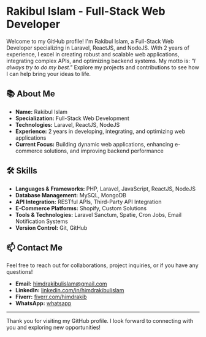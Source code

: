 # Rakibul Islam - Full-Stack Web Developer

Welcome to my GitHub profile! I'm Rakibul Islam, a Full-Stack Web Developer specializing in Laravel, ReactJS, and NodeJS. With 2 years of experience, I excel in creating robust and scalable web applications, integrating complex APIs, and optimizing backend systems. My motto is: *"I always try to do my best."* Explore my projects and contributions to see how I can help bring your ideas to life.

## 📚 About Me

- **Name:** Rakibul Islam
- **Specialization:** Full-Stack Web Development
- **Technologies:** Laravel, ReactJS, NodeJS
- **Experience:** 2 years in developing, integrating, and optimizing web applications
- **Current Focus:** Building dynamic web applications, enhancing e-commerce solutions, and improving backend performance

## 🛠️ Skills

- **Languages & Frameworks:** PHP, Laravel, JavaScript, ReactJS, NodeJS
- **Database Management:** MySQL, MongoDB
- **API Integration:** RESTful APIs, Third-Party API Integration
- **E-Commerce Platforms:** Shopify, Custom Solutions
- **Tools & Technologies:** Laravel Sanctum, Spatie, Cron Jobs, Email Notification Systems
- **Version Control:** Git, GitHub

## 📫 Contact Me

Feel free to reach out for collaborations, project inquiries, or if you have any questions!

- **Email:** [himdrakibulislam@gmail.com](mailto:himdrakibulislam@gmail.com)
- **LinkedIn:** [linkedin.com/in/himdrakibulislam](https://www.linkedin.com/in/himdrakibulislam)
- **Fiverr:** [fiverr.com/himdrakib](https://www.fiverr.com/himdrakib)
- **WhatsApp:** [whatsapp](https://api.whatsapp.com/send?phone=8801775088249)

---

Thank you for visiting my GitHub profile. I look forward to connecting with you and exploring new opportunities!
